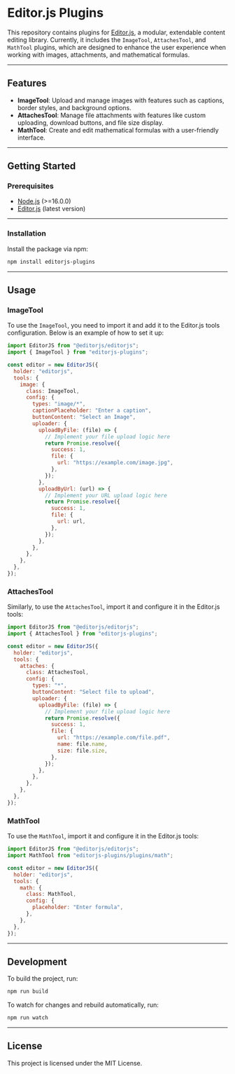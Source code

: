# Editor.js Plugins

This repository contains plugins for [Editor.js](https://editorjs.io/), a modular, extendable content editing library. Currently, it includes the `ImageTool`, `AttachesTool`, and `MathTool` plugins, which are designed to enhance the user experience when working with images, attachments, and mathematical formulas.

---

## Features

- **ImageTool**: Upload and manage images with features such as captions, border styles, and background options.
- **AttachesTool**: Manage file attachments with features like custom uploading, download buttons, and file size display.
- **MathTool**: Create and edit mathematical formulas with a user-friendly interface.

---

## Getting Started

### Prerequisites

- [Node.js](https://nodejs.org/) (>=16.0.0)
- [Editor.js](https://editorjs.io/) (latest version)

---

### Installation

Install the package via npm:

```bash
npm install editorjs-plugins
```

---

## Usage

### ImageTool

To use the `ImageTool`, you need to import it and add it to the Editor.js tools configuration. Below is an example of how to set it up:

```javascript
import EditorJS from "@editorjs/editorjs";
import { ImageTool } from "editorjs-plugins";

const editor = new EditorJS({
  holder: "editorjs",
  tools: {
    image: {
      class: ImageTool,
      config: {
        types: "image/*",
        captionPlaceholder: "Enter a caption",
        buttonContent: "Select an Image",
        uploader: {
          uploadByFile: (file) => {
            // Implement your file upload logic here
            return Promise.resolve({
              success: 1,
              file: {
                url: "https://example.com/image.jpg",
              },
            });
          },
          uploadByUrl: (url) => {
            // Implement your URL upload logic here
            return Promise.resolve({
              success: 1,
              file: {
                url: url,
              },
            });
          },
        },
      },
    },
  },
});
```

### AttachesTool

Similarly, to use the `AttachesTool`, import it and configure it in the Editor.js tools:

```javascript
import EditorJS from "@editorjs/editorjs";
import { AttachesTool } from "editorjs-plugins";

const editor = new EditorJS({
  holder: "editorjs",
  tools: {
    attaches: {
      class: AttachesTool,
      config: {
        types: "*",
        buttonContent: "Select file to upload",
        uploader: {
          uploadByFile: (file) => {
            // Implement your file upload logic here
            return Promise.resolve({
              success: 1,
              file: {
                url: "https://example.com/file.pdf",
                name: file.name,
                size: file.size,
              },
            });
          },
        },
      },
    },
  },
});
```

### MathTool

To use the `MathTool`, import it and configure it in the Editor.js tools:

```javascript
import EditorJS from "@editorjs/editorjs";
import MathTool from "editorjs-plugins/plugins/math";

const editor = new EditorJS({
  holder: "editorjs",
  tools: {
    math: {
      class: MathTool,
      config: {
        placeholder: "Enter formula",
      },
    },
  },
});
```

---

## Development

To build the project, run:

```bash
npm run build
```

To watch for changes and rebuild automatically, run:

```bash
npm run watch
```

---

## License

This project is licensed under the MIT License.
